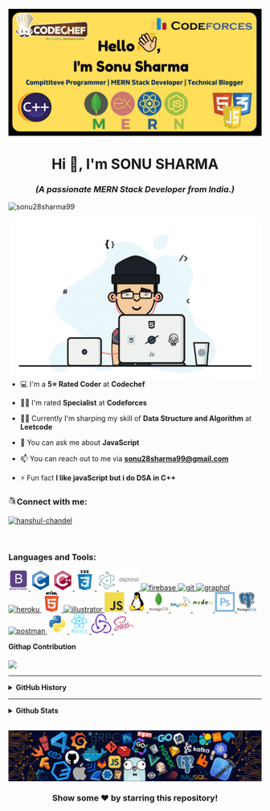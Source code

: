 
<img align="center" src="./banner.png"/></a>

<h1 align="center"><b>Hi 👋, I'm SONU SHARMA</b></h1>
<h3 align="center"><i>(A passionate MERN Stack Developer from India.)</i></h3>

<p align="left"> <img src="https://komarev.com/ghpvc/?username=sonu28sharma99&label=visitors%20&color=129e00&style=plastic" alt="sonu28sharma99" /> </p>
<img align="right" alt="GIF" src="gif image.gif" width="500px" height="320" />

- 💻 I'm a **5⭐ Rated Coder** at **Codechef**

- 👨‍💻 I'm rated **Specialist** at **Codeforces**

- 👨‍💻 Currently I'm sharping my skill of **Data Structure and Algorithm** at **Leetcode**

- 🌱 You can ask me about **JavaScript**

- 📫 You can reach out to me via  **sonu28sharma99@gmail.com**

- ⚡ Fun fact **I like javaScript but i do DSA in C++**



<h3 align="left"><svg xmlns="http://www.w3.org/2000/svg" xmlns:xlink="http://www.w3.org/1999/xlink" aria-hidden="true" focusable="false" width="1em" height="1em" style="-ms-transform: rotate(360deg); -webkit-transform: rotate(360deg); transform: rotate(360deg);" preserveAspectRatio="xMidYMid meet" viewBox="0 0 16 16"><g fill="none"><path d="M8 1v3.5A1.5 1.5 0 0 0 9.5 6H13v7.5a1.5 1.5 0 0 1-1.5 1.5h-.585a1.5 1.5 0 0 0-.354-1.56l-2-2A4.5 4.5 0 0 0 3 5.256V2.5A1.5 1.5 0 0 1 4.5 1H8zm1 .25V4.5a.5.5 0 0 0 .5.5h3.25L9 1.25zM6.596 12.303a3.5 3.5 0 1 1 .707-.707l2.55 2.55a.5.5 0 0 1-.707.708l-2.55-2.55zM7 9.5a2.5 2.5 0 1 0-5 0a2.5 2.5 0 0 0 5 0z" fill="#626262"/></g></svg>Connect with me:</h3>
<p align="left">


<a href="https://linkedin.com/in/sonu28sharma99/" target="blank"><img align="center" src="https://raw.githubusercontent.com/rahuldkjain/github-profile-readme-generator/master/src/images/icons/Social/linked-in-alt.svg" alt="hanshul-chandel" height="30" width="40" /></a>
</p>

<br>
<h3 align="left">Languages and Tools:</h3>
<p align="left"> <a href="https://getbootstrap.com" target="_blank"> <img src="https://raw.githubusercontent.com/devicons/devicon/master/icons/bootstrap/bootstrap-plain-wordmark.svg" alt="bootstrap" width="40" height="40"/> </a> <a href="https://www.cprogramming.com/" target="_blank"> <img src="https://raw.githubusercontent.com/devicons/devicon/master/icons/c/c-original.svg" alt="c" width="40" height="40"/> </a> <a href="https://www.w3schools.com/cpp/" target="_blank"> <img src="https://raw.githubusercontent.com/devicons/devicon/master/icons/cplusplus/cplusplus-original.svg" alt="cplusplus" width="40" height="40"/> </a> <a href="https://www.w3schools.com/css/" target="_blank"> <img src="https://raw.githubusercontent.com/devicons/devicon/master/icons/css3/css3-original-wordmark.svg" alt="css3" width="40" height="40"/> </a> <a href="https://www.electronjs.org" target="_blank"> <img src="https://raw.githubusercontent.com/devicons/devicon/master/icons/electron/electron-original.svg" alt="electron" width="40" height="40"/> </a> <a href="https://expressjs.com" target="_blank"> <img src="https://raw.githubusercontent.com/devicons/devicon/master/icons/express/express-original-wordmark.svg" alt="express" width="40" height="40"/> </a> <a href="https://firebase.google.com/" target="_blank"> <img src="https://www.vectorlogo.zone/logos/firebase/firebase-icon.svg" alt="firebase" width="40" height="40"/> </a> <a href="https://git-scm.com/" target="_blank"> <img src="https://www.vectorlogo.zone/logos/git-scm/git-scm-icon.svg" alt="git" width="40" height="40"/> </a> <a href="https://graphql.org" target="_blank"> <img src="https://www.vectorlogo.zone/logos/graphql/graphql-icon.svg" alt="graphql" width="40" height="40"/> </a> <a href="https://heroku.com" target="_blank"> <img src="https://www.vectorlogo.zone/logos/heroku/heroku-icon.svg" alt="heroku" width="40" height="40"/> </a> <a href="https://www.w3.org/html/" target="_blank"> <img src="https://raw.githubusercontent.com/devicons/devicon/master/icons/html5/html5-original-wordmark.svg" alt="html5" width="40" height="40"/> </a> <a href="https://www.adobe.com/in/products/illustrator.html" target="_blank"> <img src="https://www.vectorlogo.zone/logos/adobe_illustrator/adobe_illustrator-icon.svg" alt="illustrator" width="40" height="40"/> </a> <a href="https://developer.mozilla.org/en-US/docs/Web/JavaScript" target="_blank"> <img src="https://raw.githubusercontent.com/devicons/devicon/master/icons/javascript/javascript-original.svg" alt="javascript" width="40" height="40"/> </a> <a href="https://www.linux.org/" target="_blank"> <img src="https://raw.githubusercontent.com/devicons/devicon/master/icons/linux/linux-original.svg" alt="linux" width="40" height="40"/> </a> <a href="https://www.mongodb.com/" target="_blank"> <img src="https://raw.githubusercontent.com/devicons/devicon/master/icons/mongodb/mongodb-original-wordmark.svg" alt="mongodb" width="40" height="40"/> </a> <a href="https://www.mysql.com/" target="_blank"> <img src="https://raw.githubusercontent.com/devicons/devicon/master/icons/mysql/mysql-original-wordmark.svg" alt="mysql" width="40" height="40"/> </a> <a href="https://nodejs.org" target="_blank"> <img src="https://raw.githubusercontent.com/devicons/devicon/master/icons/nodejs/nodejs-original-wordmark.svg" alt="nodejs" width="40" height="40"/> </a> <a href="https://www.photoshop.com/en" target="_blank"> <img src="https://raw.githubusercontent.com/devicons/devicon/master/icons/photoshop/photoshop-line.svg" alt="photoshop" width="40" height="40"/> </a> <a href="https://www.postgresql.org" target="_blank"> <img src="https://raw.githubusercontent.com/devicons/devicon/master/icons/postgresql/postgresql-original-wordmark.svg" alt="postgresql" width="40" height="40"/> </a> <a href="https://postman.com" target="_blank"> <img src="https://www.vectorlogo.zone/logos/getpostman/getpostman-icon.svg" alt="postman" width="40" height="40"/> </a> <a href="https://www.python.org" target="_blank"> <img src="https://raw.githubusercontent.com/devicons/devicon/master/icons/python/python-original.svg" alt="python" width="40" height="40"/> </a> <a href="https://reactjs.org/" target="_blank"> <img src="https://raw.githubusercontent.com/devicons/devicon/master/icons/react/react-original-wordmark.svg" alt="react" width="40" height="40"/> </a> <a href="https://redux.js.org" target="_blank"> <img src="https://raw.githubusercontent.com/devicons/devicon/master/icons/redux/redux-original.svg" alt="redux" width="40" height="40"/> </a> <a href="https://sass-lang.com" target="_blank"> <img src="https://raw.githubusercontent.com/devicons/devicon/master/icons/sass/sass-original.svg" alt="sass" width="40" height="40"/> </a> </p>

<summary><b>Githap Contribution</b> </summary>
   <br/>
   <img src="https://activity-graph.herokuapp.com/graph?username=sonu28sharma99&theme=dracula&layout=compact&title_color=FF69B4&hide_border=true&area=true" align="center" />

 <hr>
 <div>
 <details>
   <summary><b>GitHub History</b></summary>
<p><img src="https://github-readme-streak-stats.herokuapp.com/?user=sonu28sharma99&show_icons=true&locale=en"/></p>
</details>
</div>


</hr>
        
  <hr>
  <div>
  <details>
   <summary><b>Github Stats</b></summary> 
<p><img align="left" src="https://github-readme-stats.vercel.app/api/top-langs?username=sonu28sharma99&show_icons=true&locale=en&layout=compact" alt="sonu28sharma99”/></p>
</details>
</div>
   </hr>

   <hr>
   <br>
   <div align="center">
<p><img src="https://metrics.lecoq.io/sonu28sharma99"/></p>
   </div>
</hr>
</br>    

<img align="center" src="./footer.png"/></a>
<br>

<div align="center">
   <summary> <h3> Show some  ❤️  by starring this repository! </h3></summary>
   </div>
